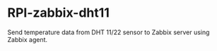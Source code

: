 # RPI-zabbix-dht11
Send temperature data from DHT 11/22 sensor to Zabbix server using Zabbix agent.
